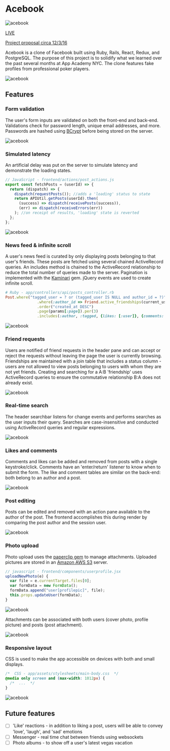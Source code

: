 # Acebook

![acebook](/docs/demo-pics/logo.png "acebook")

[LIVE](https://www.theacebook.org/)

[Project proposal circa 12/3/16](docs/README.md)

Acebook is a clone of Facebook built using Ruby, Rails, React, Redux, and PostgreSQL.
The purpose of this project is to solidify what we learned over the past several months at
App Academy NYC. The clone features fake profiles from professional poker players.

![acebook](/docs/demo-pics/login.png)

## Features

### Form validation
The user's form inputs are validated on both the front-end and back-end. Validations check for password length, unique email addresses, and more. Passwords are hashed using [BCrypt](https://en.wikipedia.org/wiki/Bcrypt) before being stored on the server.

![acebook](/docs/demo-pics/auth-error.gif)

### Simulated latency
An artificial delay was put on the server to simulate latency and demonstrate the loading states.
```javascript
// JavaScript - frontend/actions/post_actions.js
export const fetchPosts = (userId) => {
  return (dispatch) => {
    dispatch(requestPosts()); //adds a 'loading' status to state
    return APIUtil.getPosts(userId).then(
      (success) => dispatch(receivePosts(success)),
      (err) => dispatch(receiveErrors(err))
    ); //on receipt of results, 'loading' state is reverted
  };
};
```
![acebook](/docs/demo-pics/guest-login.gif)

### News feed & infinite scroll
A user's news feed is curated by only displaying posts belonging to that user's friends. These posts are fetched using several chained ActiveRecord queries. An includes method is chained to the ActiveRecord relationship to reduce the total number of queries made to the server. Pagination is implemented with the [Kaminari](https://github.com/amatsuda/kaminari) gem. jQuery events are used to create infinite scroll.

```ruby
# Ruby - app/controllers/api/posts_controller.rb
Post.where("tagged_user = ? or (tagged_user IS NULL and author_id = ?)", params[:user_id], params[:user_id])
              .where(:author_id => Friend.active_friendships(current_user))
              .order("created_at DESC")
              .page(params[:page]).per(3)
              .includes(:author, :tagged, {likes: [:user]}, {comments: [:author]})
```

![acebook](/docs/demo-pics/infinite-scroll.gif)


### Friend requests
Users are notified of friend requests in the header pane and can accept or reject the requests without leaving the page the user is currently browsing. Friendships are maintained with a join table that includes a status column - users are not allowed to view posts belonging to users with whom they are not yet friends. Creating and searching for a A:B 'friendship' uses ActiveRecord queries to ensure the commutative relationship B:A does not already exist.

![acebook](/docs/demo-pics/friend-accept.gif)

### Real-time search
The header searchbar listens for change events and performs searches as the user inputs their query. Searches are case-insensitive and conducted using ActiveRecord queries and regular expressions.

![acebook](/docs/demo-pics/rts.gif)

### Likes and comments
Comments and likes can be added and removed from posts with a single keystroke/click. Comments have an 'enter/return' listener to know when to submit the form. The like and comment tables are similar on the back-end: both belong to an author and a post.

![acebook](/docs/demo-pics/like-comment.gif)

### Post editing
Posts can be edited and removed with an action pane available to the author of the post. The frontend accomplishes this during render by comparing the post author and the session user.

![acebook](/docs/demo-pics/post-edit.gif)

### Photo upload
Photo upload uses the [paperclip gem](https://github.com/thoughtbot/paperclip) to manage attachments. Uploaded pictures are stored in an [Amazon AWS S3](https://aws.amazon.com/) server.

```javascript
// javascript - frontend/components/userprofile.jsx
uploadNewPhoto(e) {
  var file = e.currentTarget.files[0];
  var formData = new FormData();
  formData.append("user[profilepic]", file);
  this.props.updateUser(formData);
}
```

![acebook](/docs/demo-pics/post-photo-upload.gif)

Attachments can be associated with both users (cover photo, profile picture) and posts (post attachment).

![acebook](/docs/demo-pics/profile-pic-update.gif)

### Responsive layout
CSS is used to make the app accessible on devices with both and small displays.
```css
/*  CSS - app/assets/stylesheets/main-body.css  */
@media only screen and (max-width: 1012px) {
  /*  ...  */
}
```

![acebook](/docs/demo-pics/responsive-size.gif)

## Future features
- [ ] 'Like' reactions - in addition to liking a post, users will be able to convey 'love', 'laugh', and 'sad' emotions
- [ ] Messenger - real time chat between friends using websockets
- [ ] Photo albums - to show off a user's latest vegas vacation
